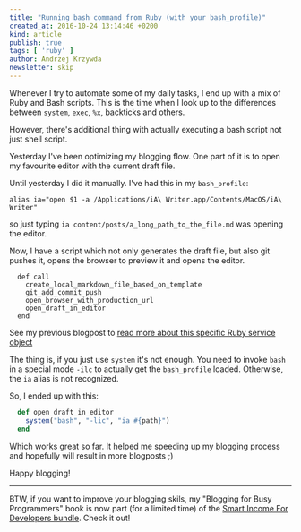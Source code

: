 ```yaml
---
title: "Running bash command from Ruby (with your bash_profile)"
created_at: 2016-10-24 13:14:46 +0200
kind: article
publish: true
tags: [ 'ruby' ]
author: Andrzej Krzywda
newsletter: skip
---
```


Whenever I try to automate some of my daily tasks, I end up with a mix of Ruby and Bash scripts. This is the time when I look up to the differences between `system`, `exec`, `%x`, backticks and others.

However, there's additional thing with actually executing a bash script not just shell script.


<!-- more -->

Yesterday I've been optimizing my blogging flow. One part of it is to open my favourite editor with the current draft file.

Until yesterday I did it manually. I've had this in my `bash_profile`:

```
alias ia="open $1 -a /Applications/iA\ Writer.app/Contents/MacOS/iA\ Writer"
```

so just typing `ia content/posts/a_long_path_to_the_file.md` was opening the editor.

Now, I have a script which not only generates the draft file, but also git pushes it, opens the browser to preview it and opens the editor.

```
  def call
    create_local_markdown_file_based_on_template
    git_add_commit_push
    open_browser_with_production_url
    open_draft_in_editor
  end
```

See my previous blogpost to [read more about this specific Ruby service object](http://blog.arkency.com/2016/10/the-esthetics-of-a-ruby-service-object/)

The thing is, if you just use `system` it's not enough. You need to invoke `bash` in a special mode `-ilc` to actually get the `bash_profile` loaded. Otherwise, the `ia` alias is not recognized.

So, I ended up with this:

```ruby
  def open_draft_in_editor
    system("bash", "-lic", "ia #{path}")
  end
```

Which works great so far. It helped me speeding up my blogging process and hopefully will result in more blogposts ;)

Happy blogging!

-----

BTW, if you want to improve your blogging skils, my "Blogging for Busy Programmers" book is now part (for a limited time) of the [Smart Income For Developers bundle](http://www.smartincomefordevelopers.com). Check it out!

